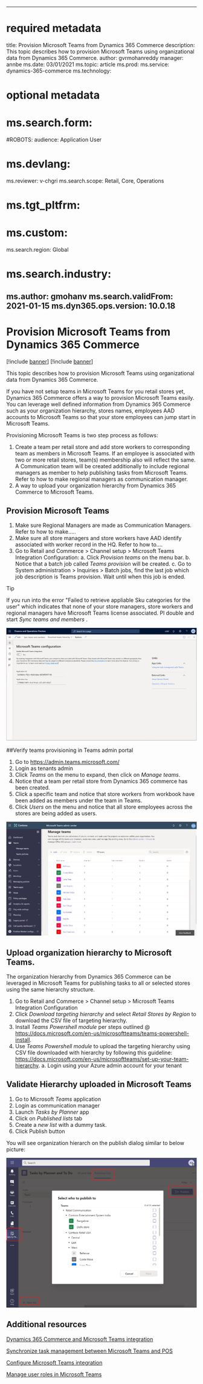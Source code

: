 
---
# required metadata
title: Provision Microsoft Teams from Dynamics 365 Commerce
description: This topic describes how to provision Microsoft Teams using organizational data from Dynamics 365 Commerce.
author: gvrmohanreddy
manager: annbe
ms.date: 03/01/2021
ms.topic: article
ms.prod: 
ms.service: dynamics-365-commerce
ms.technology: 
# optional metadata
# ms.search.form:  
#ROBOTS: 
audience: Application User
# ms.devlang: 
ms.reviewer: v-chgri
ms.search.scope: Retail, Core, Operations
# ms.tgt_pltfrm: 
# ms.custom: 
ms.search.region: Global
# ms.search.industry: 
ms.author: gmohanv
ms.search.validFrom: 2021-01-15
ms.dyn365.ops.version: 10.0.18
---

# Provision Microsoft Teams from Dynamics 365 Commerce

[!include [banner](includes/banner.md)]
[!include [banner](includes/preview-banner.md)]

This topic describes how to provision Microsoft Teams using organizational data from Dynamics 365 Commerce.

If you have not setup teams in Microsoft Teams for you retail stores yet, Dynamics 365 Commerce offers a way to provision Microsoft Teams easily.  You can leverage well defined information from Dynamics 365 Commerce such as your organization hierarchy, stores names, employees AAD accounts to Microsoft Teams so that your store employees can jump start in Microsoft Teams.

Provisioning Microsoft Teams is two step process as follows:

1. Create a team per retail store and add store workers to corresponding team as members in Microsoft Teams.  If an employee is associated with two or more retail stores, team(s) membership also will reflect the same.  A Communication team will be created additionally to include regional managers as member to help publishing tasks from Microsoft Teams.  Refer to how to make regional managers as communication manager. 
2. A way to upload your organization hierarchy from Dynamics 365 Commerce to Microsoft Teams.  

## Provision Microsoft Teams

1. Make sure Regional Managers are made as Communication Managers. Refer to how to make…..
2. Make sure all store managers and store workers have AAD identify associated with worker record in the HQ. Refer to how to….
3. Go to Retail and Commerce > Channel setup > Microsoft Teams Integration Configuration:
	a. Click *Provision teams* on the menu bar.
	b. Notice that a batch job called *Teams provision* will be created. 
	c. Go to System administration > Inquiries > Batch jobs, find the last job which job description is Teams provision. Wait until when this job is ended.

> [!TIP]
> If you run into the error "Failed to retrieve appliable Sku categories for the user" which indicates that none of your store managers, store workers and regional managers have Microsoft Teams license associated.  Pl double and start *Sync teams and members* .  

![Dynamics 365 Commerce - Teams integration configuration](media/D365-Commerce-Microsoft-Teams-Configuration_with_disclaimer.png)

##Verify teams provisioning in Teams admin portal
	
1. Go to https://admin.teams.microsoft.com/
2. Login as tenants admin 
3. Click *Teams* on the menu to expand, then click on *Manage teams*.
4. Notice that a team per retail store from Dynamics 365 commerce has been created. 
5. Click a specific team and notice that store workers from workbook have been added as members under the team in Teams. 
6. Click *Users* on the menu and notice that all store employees across the stores are being added as users.

![Dynamics 365 Commerce - Provisioning teams from Dynamics 365 Commerce](media/Teams-FLW-Admin-Teams.png)

## Upload organization hierarchy to Microsoft Teams. 
	
The organization hierarchy from Dynamics 365 Commerce can be leveraged in Microsoft Teams for publishing tasks to all or selected stores using the same hierarchy structure. 
	
1. Go to Retail and Commerce > Channel setup > Microsoft Teams Integration Configuration
2. Click *Download targeting hierarchy* and select *Retail Stores by Region* to download the CSV file of targeting hierarchy. 
3. Install *Teams Powershell module* per steps outlined @ https://docs.microsoft.com/en-us/microsoftteams/teams-powershell-install.  
4. Use *Teams Powershell module* to upload the targeting hierarchy using CSV file downloaded with hierarchy by following this guideline: https://docs.microsoft.com/en-us/microsoftteams/set-up-your-team-hierarchy. 
		a. Login using your Azure admin account for your tenant 

## Validate Hierarchy uploaded in Microsoft Teams

1. Go to Microsoft *Teams* application 
2. Login as communication manager 
3. Launch *Tasks by Planner* app
4. Click on *Published lists* tab
5. Create a *new list* with a dummy task.
6. Click Publish button 

You will see organization hierarch on the publish dialog similar to below picture: 

![Dynamics 365 Commerce - Provisioning teams from Dynamics 365 Commerce](media/Microsoft-teams-verify-org-hierarchy.png)

## Additional resources

[Dynamics 365 Commerce and Microsoft Teams integration ](commerce-teams-integration.md)

[Synchronize task management between Microsoft Teams and POS](synchronize-tasks-teams-pos.md)

[Configure Microsoft Teams integration](configure-teams-integration.md)

[Manage user roles in Microsoft Teams](manage-user-roles-teams.md)


